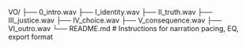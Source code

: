 VO/
├── 0_intro.wav
├── I_identity.wav
├── II_truth.wav
├── III_justice.wav
├── IV_choice.wav
├── V_consequence.wav
├── VI_outro.wav
└── README.md     # Instructions for narration pacing, EQ, export format
